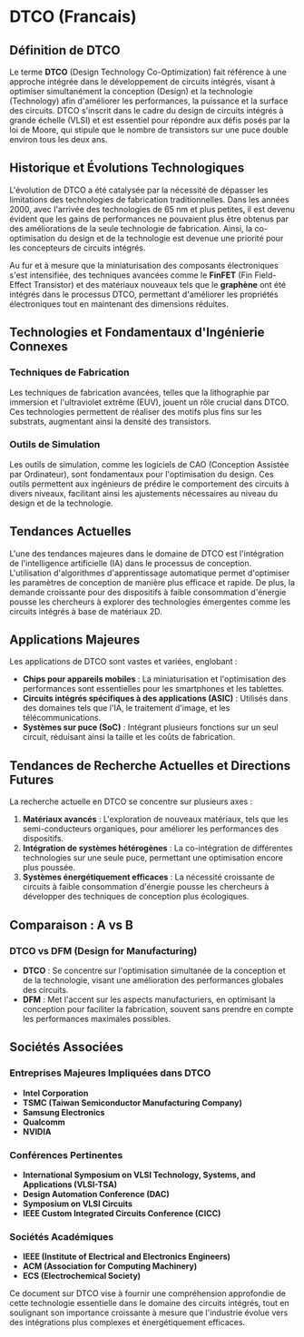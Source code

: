 # DTCO (Francais)

## Définition de DTCO

Le terme **DTCO** (Design Technology Co-Optimization) fait référence à une approche intégrée dans le développement de circuits intégrés, visant à optimiser simultanément la conception (Design) et la technologie (Technology) afin d'améliorer les performances, la puissance et la surface des circuits. DTCO s'inscrit dans le cadre du design de circuits intégrés à grande échelle (VLSI) et est essentiel pour répondre aux défis posés par la loi de Moore, qui stipule que le nombre de transistors sur une puce double environ tous les deux ans.

## Historique et Évolutions Technologiques

L'évolution de DTCO a été catalysée par la nécessité de dépasser les limitations des technologies de fabrication traditionnelles. Dans les années 2000, avec l'arrivée des technologies de 65 nm et plus petites, il est devenu évident que les gains de performances ne pouvaient plus être obtenus par des améliorations de la seule technologie de fabrication. Ainsi, la co-optimisation du design et de la technologie est devenue une priorité pour les concepteurs de circuits intégrés.

Au fur et à mesure que la miniaturisation des composants électroniques s'est intensifiée, des techniques avancées comme le **FinFET** (Fin Field-Effect Transistor) et des matériaux nouveaux tels que le **graphène** ont été intégrés dans le processus DTCO, permettant d'améliorer les propriétés électroniques tout en maintenant des dimensions réduites.

## Technologies et Fondamentaux d'Ingénierie Connexes

### Techniques de Fabrication

Les techniques de fabrication avancées, telles que la lithographie par immersion et l'ultraviolet extrême (EUV), jouent un rôle crucial dans DTCO. Ces technologies permettent de réaliser des motifs plus fins sur les substrats, augmentant ainsi la densité des transistors.

### Outils de Simulation

Les outils de simulation, comme les logiciels de CAO (Conception Assistée par Ordinateur), sont fondamentaux pour l'optimisation du design. Ces outils permettent aux ingénieurs de prédire le comportement des circuits à divers niveaux, facilitant ainsi les ajustements nécessaires au niveau du design et de la technologie.

## Tendances Actuelles

L'une des tendances majeures dans le domaine de DTCO est l'intégration de l'intelligence artificielle (IA) dans le processus de conception. L'utilisation d'algorithmes d'apprentissage automatique permet d'optimiser les paramètres de conception de manière plus efficace et rapide. De plus, la demande croissante pour des dispositifs à faible consommation d'énergie pousse les chercheurs à explorer des technologies émergentes comme les circuits intégrés à base de matériaux 2D.

## Applications Majeures

Les applications de DTCO sont vastes et variées, englobant :

- **Chips pour appareils mobiles** : La miniaturisation et l'optimisation des performances sont essentielles pour les smartphones et les tablettes.
- **Circuits intégrés spécifiques à des applications (ASIC)** : Utilisés dans des domaines tels que l'IA, le traitement d'image, et les télécommunications.
- **Systèmes sur puce (SoC)** : Intégrant plusieurs fonctions sur un seul circuit, réduisant ainsi la taille et les coûts de fabrication.

## Tendances de Recherche Actuelles et Directions Futures

La recherche actuelle en DTCO se concentre sur plusieurs axes :

1. **Matériaux avancés** : L'exploration de nouveaux matériaux, tels que les semi-conducteurs organiques, pour améliorer les performances des dispositifs.
2. **Intégration de systèmes hétérogènes** : La co-intégration de différentes technologies sur une seule puce, permettant une optimisation encore plus poussée.
3. **Systèmes énergétiquement efficaces** : La nécessité croissante de circuits à faible consommation d'énergie pousse les chercheurs à développer des techniques de conception plus écologiques.

## Comparaison : A vs B

### DTCO vs DFM (Design for Manufacturing)

- **DTCO** : Se concentre sur l'optimisation simultanée de la conception et de la technologie, visant une amélioration des performances globales des circuits.
- **DFM** : Met l'accent sur les aspects manufacturiers, en optimisant la conception pour faciliter la fabrication, souvent sans prendre en compte les performances maximales possibles.

## Sociétés Associées

### Entreprises Majeures Impliquées dans DTCO

- **Intel Corporation**
- **TSMC (Taiwan Semiconductor Manufacturing Company)**
- **Samsung Electronics**
- **Qualcomm**
- **NVIDIA**

### Conférences Pertinentes

- **International Symposium on VLSI Technology, Systems, and Applications (VLSI-TSA)**
- **Design Automation Conference (DAC)**
- **Symposium on VLSI Circuits**
- **IEEE Custom Integrated Circuits Conference (CICC)**

### Sociétés Académiques

- **IEEE (Institute of Electrical and Electronics Engineers)**
- **ACM (Association for Computing Machinery)**
- **ECS (Electrochemical Society)**

Ce document sur DTCO vise à fournir une compréhension approfondie de cette technologie essentielle dans le domaine des circuits intégrés, tout en soulignant son importance croissante à mesure que l'industrie évolue vers des intégrations plus complexes et énergétiquement efficaces.